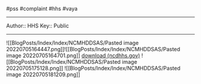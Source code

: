 #pss #complaint #hhs #vaya 

---
Author:: HHS 
Key:: Public

---


![[BlogPosts/Index/Index/NCMHDDSAS/Pasted image 20220705164447.png]]![[BlogPosts/Index/Index/NCMHDDSAS/Pasted image 20220705164701.png]]
[download (ncdhhs.gov)](https://www.ncdhhs.gov/media/14878/download?attachment)
![[BlogPosts/Index/Index/NCMHDDSAS/Pasted image 20220705175128.png]]
![[BlogPosts/Index/Index/NCMHDDSAS/Pasted image 20220705181209.png]]
